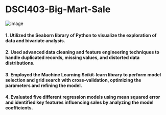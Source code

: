 # DSCI403-Big-Mart-Sale
![image](https://github.com/pingzhang1004/DSCI403-Big-Mart-Sale/blob/main/Poster_DSCI403_PingZhang.png)

#### 1. Utilized the Seaborn library of Python to visualize the exploration of data  and bivariate analysis.
#### 2. Used advanced data cleaning and feature engineering techniques to handle duplicated records, missing values, and distorted data distributions.
#### 3. Employed the Machine Learning Scikit-learn library to perform model selection and grid search with cross-validation, optimizing the parameters and refining the model.
#### 4. Evaluated five different regression models using mean squared error and identified key features influencing sales by analyzing the model coefficients.
